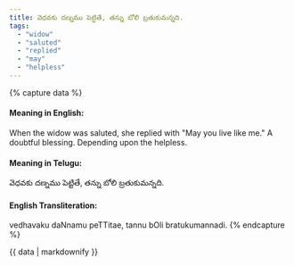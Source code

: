 ```yaml
---
title: వెధవకు దణ్నము పెట్టితే, తన్ను బోలి బ్రతుకుమన్నది.
tags:
  - "widow"
  - "saluted"
  - "replied"
  - "may"
  - "helpless"
---
```


{% capture data %}
#### Meaning in English:
When the widow was saluted, she replied with "May you live like me."
A doubtful blessing.
Depending upon the helpless.

#### Meaning in Telugu:
వెధవకు దణ్నము పెట్టితే, తన్ను బోలి బ్రతుకుమన్నది.

#### English Transliteration:
vedhavaku daNnamu peTTitae, tannu bOli bratukumannadi.
{% endcapture %}

{{ data | markdownify }}

